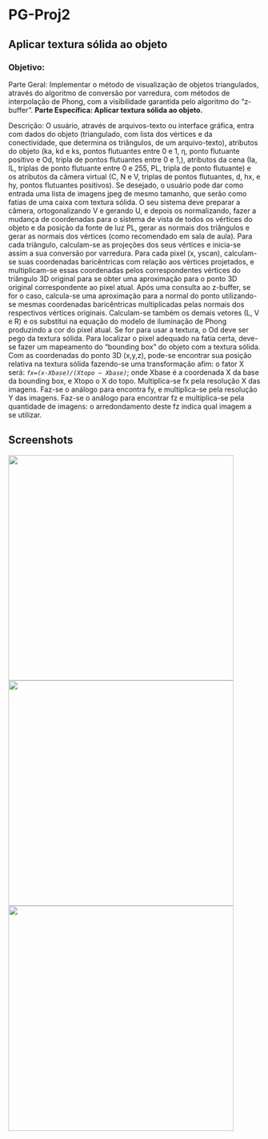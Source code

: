 # PG-Proj2
## Aplicar textura sólida ao objeto

### Objetivo:
Parte Geral: Implementar o método de visualização de objetos triangulados, através do algoritmo de conversão por varredura, com métodos de interpolação de Phong, com a visibilidade garantida pelo algoritmo do “z-buffer”.
<b>Parte Específica: Aplicar textura sólida ao objeto.</b>

Descrição: O usuário, através de arquivos-texto ou interface gráfica, entra com dados do objeto (triangulado, com lista dos vértices e da conectividade, que determina os triângulos, de um arquivo-texto), atributos do objeto (ka, kd e ks, pontos flutuantes entre 0 e 1, η, ponto flutuante positivo e Od, tripla de pontos flutuantes entre 0 e 1,), atributos da cena (Ia, IL, triplas de ponto flutuante entre 0 e 255, PL, tripla de ponto flutuante) e os atributos da câmera virtual (C, N e V, triplas de pontos flutuantes, d, hx, e hy, pontos flutuantes positivos). Se desejado, o usuário pode dar como entrada uma lista de imagens jpeg de mesmo tamanho, que serão como fatias de uma caixa com textura sólida. O seu sistema deve preparar a câmera, ortogonalizando V e gerando U, e depois os normalizando, fazer a mudança de coordenadas para o sistema de vista de todos os vértices do objeto e da posição da fonte de luz PL, gerar as normais dos triângulos e gerar as normais dos vértices (como recomendado em sala de aula). Para cada triângulo, calculam-se as projeções dos seus vértices e inicia-se assim a sua conversão por varredura. Para cada pixel (x, yscan), calculam-se suas coordenadas baricêntricas com relação aos vértices projetados, e multiplicam-se essas coordenadas pelos correspondentes vértices do triângulo 3D original para se obter uma aproximação para o ponto 3D original correspondente ao pixel atual. Após uma consulta ao z-buffer, se for o caso, calcula-se uma aproximação para a normal do ponto utilizando-se mesmas coordenadas baricêntricas multiplicadas pelas normais dos respectivos vértices originais. Calculam-se também os demais vetores (L, V e R) e os substitui na equação do modelo de iluminação de Phong produzindo a cor do pixel atual. Se for para usar a textura, o Od deve ser pego da textura sólida. Para localizar o pixel adequado na fatia certa, deve-se fazer um mapeamento do “bounding box” do objeto com a textura sólida. Com as coordenadas do ponto 3D (x,y,z), pode-se encontrar sua posição relativa na textura sólida fazendo-se uma transformação afim: o fator X será: <i>`fx=(x-Xbase)/(Xtopo – Xbase)`</i>; onde Xbase é a coordenada X da base da bounding box, e Xtopo o X do topo.  Multiplica-se fx pela resolução X das imagens. Faz-se o análogo para encontra fy, e multiplica-se pela resolução Y das imagens. Faz-se o análogo para encontrar fz e multiplica-se pela quantidade de imagens: o arredondamento deste fz indica qual imagem a se utilizar.

## Screenshots
<img src="http://i.imgur.com/m23ZkRi.jpg" width="450px">
<br>
<img src="http://i.imgur.com/qnVmjP5.jpg" width="450px">
<br>
<img src="http://i.imgur.com/srLLA6m.jpg" width="450px">
